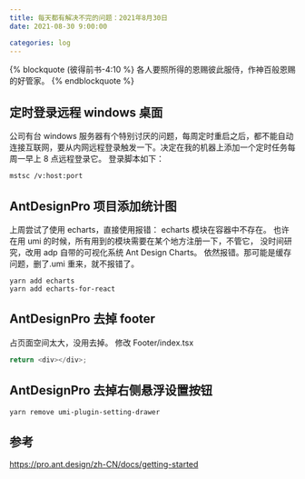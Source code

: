 ```yaml
---
title: 每天都有解决不完的问题：2021年8月30日
date: 2021-08-30 9:00:00

categories: log
---
```


{% blockquote (彼得前书-4:10 %}
各人要照所得的恩赐彼此服侍，作神百般恩赐的好管家。
{% endblockquote %}

## 定时登录远程 windows 桌面

公司有台 windows 服务器有个特别讨厌的问题，每周定时重启之后，都不能自动连接互联网，要从内网远程登录触发一下。决定在我的机器上添加一个定时任务每周一早上 8 点远程登录它。
登录脚本如下：

```
mstsc /v:host:port
```

## AntDesignPro 项目添加统计图

上周尝试了使用 echarts，直接使用报错： echarts 模块在容器中不存在。
也许在用 umi 的时候，所有用到的模块需要在某个地方注册一下，不管它， 没时间研究，改用 adp 自带的可视化系统 Ant Design Charts。
依然报错。那可能是缓存问题，删了.umi 重来，就不报错了。

```
yarn add echarts
yarn add echarts-for-react
```

## AntDesignPro 去掉 footer

占页面空间太大，没用去掉。
修改 Footer/index.tsx

```js
return <div></div>;
```

## AntDesignPro 去掉右侧悬浮设置按钮

```
yarn remove umi-plugin-setting-drawer
```

## 参考

https://pro.ant.design/zh-CN/docs/getting-started
